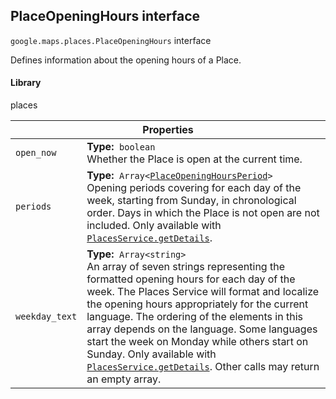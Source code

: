 <h2 id="PlaceOpeningHours"> PlaceOpeningHours interface </h2><p>
<code><span itemprop="path">google.maps.places</span>.<span itemprop="name">PlaceOpeningHours</span></code>
interface
</p><p>Defines information about the opening hours of a Place.</p><h4>Library</h4><p>places</p><div class="devsite-table-wrapper"><table class="properties responsive" summary="interface PlaceOpeningHours - Properties">
<thead>
<tr><th colspan="2">Properties</th>
</tr></thead>
<tbody>
<tr id="PlaceOpeningHours.open_now">
<td><code><span>open_now</span></code></td>
<td><div><strong>Type:</strong>&nbsp; <code>boolean</code></div>
<div class="desc">Whether the Place is open at the current time.</div></td>
</tr>
<tr id="PlaceOpeningHours.periods">
<td><code><span>periods</span></code></td>
<td><div><strong>Type:</strong>&nbsp; <code>Array&lt;<a href="https://github.com/amenadiel/google-maps-documentation/blob/master/docs/PlaceOpeningHoursPeriod.md">PlaceOpeningHoursPeriod</a>&gt;</code></div>
<div class="desc">Opening periods covering for each day of the week, starting from Sunday, in chronological order. Days in which the Place is not open are not included. Only available with <code><a href="https://github.com/amenadiel/google-maps-documentation/blob/master/docs/PlacesService.md">PlacesService.getDetails</a></code>.</div></td>
</tr>
<tr id="PlaceOpeningHours.weekday_text">
<td><code><span>weekday_text</span></code></td>
<td><div><strong>Type:</strong>&nbsp; <code>Array&lt;string&gt;</code></div>
<div class="desc">An array of seven strings representing the formatted opening hours for each day of the week. The Places Service will format and localize the opening hours appropriately for the current language. The ordering of the elements in this array depends on the language. Some languages start the week on Monday while others start on Sunday. Only available with <code><a href="https://github.com/amenadiel/google-maps-documentation/blob/master/docs/PlacesService.md">PlacesService.getDetails</a></code>. Other calls may return an empty array.</div></td>
</tr>
</tbody>
</table></div>